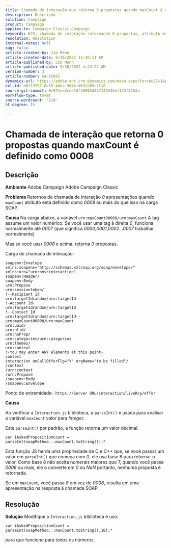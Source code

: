 ```yaml
---
title: Chamada de interação que retorna 0 propostas quando maxCount é definido como 0008
description: Descrição
solution: Campaign
product: Campaign
applies-to: Campaign Classic,Campaign
keywords: KCS, chamada de interação retornando 0 propostas, atributo maxCount, 0008, carga SOAP, Adobe Campaign, Adobe Campaign Classic
resolution: Resolution
internal-notes: null
bug: false
article-created-by: Jim Menn
article-created-date: 9/30/2022 12:46:11 AM
article-published-by: Jim Menn
article-published-date: 9/30/2022 4:23:22 AM
version-number: 3
article-number: KA-15691
dynamics-url: https://adobe-ent.crm.dynamics.com/main.aspx?forceUCI=1&pagetype=entityrecord&etn=knowledgearticle&id=178a6d43-5940-ed11-9db1-0022480866ad
exl-id: d6f19797-6a55-48ea-964b-d632e65c2f18
source-git-commit: 9c971ee2ceef8f48902d857145545ef173f3752a
workflow-type: tm+mt
source-wordcount: '219'
ht-degree: 1%

---
```


# Chamada de interação que retorna 0 propostas quando maxCount é definido como 0008

## Descrição


<b>Ambiente</b>
Adobe Campaign Adobe Campaign Classic

<b>Problema</b>
Retornos de chamada de interação *0* apresentações quando `maxCount` atributo está definido como *0008* ou mais do que isso na carga SOAP.

<b>Causa</b>
Na carga abaixo, a variável `urn:maxCount00008/urn:maxCount` A tag assume um valor numérico.
Se você usar uma tag à direita *0*, funciona normalmente até *0007* (que significa *0000*,*0001*,*0002*...*0007* trabalhar normalmente)

Mas se você usar *0008* e acima, retorna *0* propostas.

Carga de chamada de interação:


```
soapenv:Envelope xmlns:soapenv="http://schemas.xmlsoap.org/soap/envelope/" xmlns:urn="urn:nms:interaction"
soapenv:Header/
soapenv:Body
urn:Propose
urn:sessiontoken/
!--Recipient Id
urn:targetIdrandom/urn:targetId--
!-Account Id-
urn:targetIdrandom/urn:targetId
!--Contact Id
urn:targetIdrandom/urn:targetId--
urn:maxCount00008/urn:maxCount
urn:uuid/
urn:nlid/
urn:noProp/
urn:categories/urn:categories
urn:themes/
urn:context
!-You may enter ANY elements at this point-
context
interaction onCallOfferFlg="Y" orgName="to be filled"/
/context
/urn:context
/urn:Propose
/soapenv:Body
/soapenv:Envelope
```




Ponto de extremidade: 
`https://Server URL/interaction/liveRcp/offer`

<b>Causa</b>

Ao verificar a `Interaction.js` biblioteca, a `parseInt()` é usada para analisar a variável `maxCount` valor para *Integer*.

Este `parseInt()` por padrão, a função retorna um valor decimal.


```
var iAskedPropositionCount = parseInt(soapMethod.::maxCount.toString());*
```


Esta função JS herda uma propriedade de C e C++ que, se você passar um valor em `parseInt()` que começa com *0*, ele usa base 8 para retornar o valor.
Como base 8 não aceita numerais maiores que 7, quando você passa *0008* ou mais, ele o converte em *0* ou *NaN* portanto, nenhuma proposta é retornada.

Se em `maxCount`, você passa *8* em vez de *0008*, resulta em uma apresentação na resposta à chamada SOAP.


## Resolução


<b>Solução</b>
Modifique o `Interaction.js` biblioteca e uso:




```
var iAskedPropositionCount = parseInt(soapMethod.::maxCount.toString(),10);*
```




para que funcione para todos os números.
